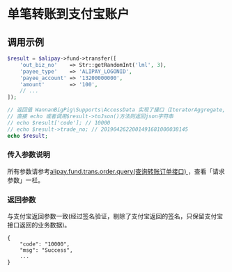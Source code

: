 # 单笔转账到支付宝账户

## 调用示例

```php
$result = $alipay->fund->transfer([
    'out_biz_no'    => Str::getRandomInt('lml', 3),
    'payee_type'    => 'ALIPAY_LOGONID',
    'payee_account' => '13200000000',
    'amount'        => '100',
    // ...
]);

// 返回值 WannanBigPig\Supports\AccessData 实现了接口（IteratorAggregate, ArrayAccess, Serializable, Countable）
// 直接 echo 或者调用$result->toJson()方法则返回json字符串
// echo $result['code']; // 10000
// echo $result->trade_no; // 2019042622001491681000038145
echo $result;
```

### 传入参数说明

所有参数请参考[alipay.fund.trans.order.query\(查询转账订单接口\) ](https://docs.open.alipay.com/api_28/alipay.fund.trans.order.query)，查看「请求参数」一栏。

### 返回参数

与支付宝返回参数一致\(经过签名验证，剔除了支付宝返回的签名，只保留支付宝接口返回的业务数据\)。

```text
{
    "code": "10000",
    "msg": "Success",
    ...
}
```

